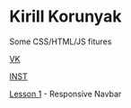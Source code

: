 # Kirill Korunyak


Some CSS/HTML/JS fitures


[VK]( https://vk.com/faceless_3 "vk")


[INST]( https://www.instagram.com/__face1ess__ "My in]stagram")

[Lesson 1](https://no-name-px.github.io/Responsive%20NavBar/) - Responsive Navbar
